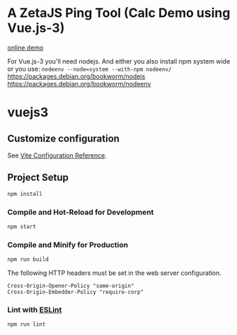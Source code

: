 # A ZetaJS Ping Tool (Calc Demo using Vue.js-3)

[online demo](https://zetaoffice.net/demos/vuejs3-ping-tool/)

For Vue.js-3 you'll need nodejs.
And either you also install npm system wide or you use:
`nodeenv --node=system --with-npm nodeenv/`
https://packages.debian.org/bookworm/nodejs
https://packages.debian.org/bookworm/nodeenv

# vuejs3

## Customize configuration

See [Vite Configuration Reference](https://vitejs.dev/config/).

## Project Setup

```sh
npm install
```

### Compile and Hot-Reload for Development

```sh
npm start
```

### Compile and Minify for Production

```sh
npm run build
```

The following HTTP headers must be set in the web server configuration.
```
Cross-Origin-Opener-Policy "same-origin"
Cross-Origin-Embedder-Policy "require-corp"
```

### Lint with [ESLint](https://eslint.org/)

```sh
npm run lint
```
